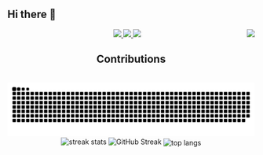 ## Hi there 👋

<!--
**pnwarner/pnwarner** is a ✨ _special_ ✨ repository because its `README.md` (this file) appears on your GitHub profile.

Here are some ideas to get you started:

- 🔭 I’m currently working on ...
- 🌱 I’m currently learning ...
- 👯 I’m looking to collaborate on ...
- 🤔 I’m looking for help with ...
- 💬 Ask me about ...
- 📫 How to reach me: ...
- 😄 Pronouns: ...
- ⚡ Fun fact: ...
-->

<img align="right" src="https://visitor-badge.laobi.icu/badge?page_id=pnwarner.pnwarner" />

<div align="center"> 
  <a href="mailto:patrick.warner@paradoxresearch.net">
    <img src="https://img.shields.io/badge/Gmail-333333?style=for-the-badge&logo=gmail&logoColor=red" />
  </a>
  <a href="https://www.linkedin.com/in/patrick-warner-4452292b3/" target="_blank">
    <img src="https://img.shields.io/badge/LinkedIn-0077B5?style=for-the-badge&logo=linkedin&logoColor=white" target="_blank" />
  </a>
  <a href="https://pnwarner.github.io" target="_blank">
     <img src="https://img.shields.io/badge/Portfolio-FF5722?style=for-the-badge&logo=todoist&logoColor=white" target="_blank" /> <!-- sqlite, safari, google-chrome are other good icon options -->
  </a>
</div>

<!--
<div align="center">
    <img src="https://skillicons.dev/icons?i=react,bootstrap,mui,html,css,vscode,github,figma,tailwind,git,r" />
    <img src="https://skillicons.dev/icons?i=nodejs,python,javascript,typescript,express,firebase,mongodb,c,java,nextjs,mysql,flask" /><br>
</div>
-->

<div align="center">
  <h2>Contributions</h2>
  <br>
  <img alt="snake eating my contributions" src="https://raw.githubusercontent.com/pnwarner/pnwarner/output/github-contribution-grid-snake.svg" />
  <br/>
</div>

<div align=center>
  <img width=390 src="https://github-readme-stats.vercel.app/?user=pnwarner&theme=react&border_radius=10" alt="streak stats"/>
  <img src="https://streak-stats.demolab.com?user=pnwarner&theme=github-dark-blue&hide_border=true" alt="GitHub Streak" />
  <img width=325 align="center" src="https://github-readme-stats.vercel.app/api?username=pnwarner" alt="top langs" />
</div>
